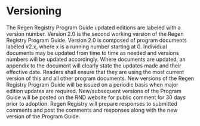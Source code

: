 # Versioning

The Regen Registry Program Guide updated editions are labeled with a version number.  Version 2.0 is the second working version of the Regen Registry Program Guide.  Version 2.0 is composed of program documents labeled v2.x, where x is a running number starting at 0.  Individual documents may be updated from time to time as needed and versions numbers will be updated accordingly.  Where documents are updated, an appendix to the document will clearly state the updates made and their effective date.  Readers shall ensure that they are using the most current version of this and all other program documents.  New versions of the Regen Registry Program Guide will be issued on a periodic basis when major edition updates are required. New/subsequent versions of the Program Guide will be posted on the RND website for public comment for 30 days prior to adoption. Regen Registry will prepare responses to submitted comments and post the comments and responses along with the new version of the Program Guide.
